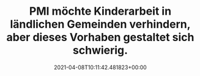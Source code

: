 ---
date: '2021-04-08T10:11:42.481823+00:00'
found_at: '2014-12-08'
found_url: http://www.pmi.com/deu/about_us/how_we_operate/pages/child_labor.aspx
title: 'PMI möchte Kinderarbeit in ländlichen Gemeinden verhindern, aber dieses Vorhaben
  gestaltet sich schwierig. '
---